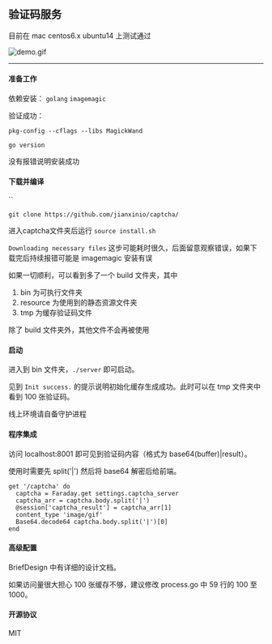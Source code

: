 ## 验证码服务

目前在 mac centos6.x ubuntu14 上测试通过

![demo.gif](https://raw.githubusercontent.com/jianxinio/captcha/master/src/open.jianxin.io/tmp/demo.gif)

- - -

#### 准备工作

依赖安装： `golang` `imagemagic`

验证成功：

`pkg-config --cflags --libs MagickWand`

`go version`

没有报错说明安装成功

#### 下载并编译

``

`git clone https://github.com/jianxinio/captcha/`

进入captcha文件夹后运行 `source install.sh`

`Downloading necessary files` 这步可能耗时很久，后面留意观察错误，如果下载完后持续报错可能是 imagemagic 安装有误

如果一切顺利，可以看到多了一个 build 文件夹，其中

1. bin 为可执行文件夹
2. resource 为使用到的静态资源文件夹
3. tmp 为缓存验证码文件

除了 build 文件夹外，其他文件不会再被使用

#### 启动

进入到 bin 文件夹，`./server` 即可启动。

见到 `Init success.` 的提示说明初始化缓存生成成功。此时可以在 tmp 文件夹中看到 100 张验证码。

线上环境请自备守护进程

#### 程序集成

访问 localhost:8001 即可见到验证码内容（格式为 base64(buffer)|result）。

使用时需要先 split('|') 然后将 base64 解密后给前端。

	get '/captcha' do
	  captcha = Faraday.get settings.captcha_server
	  captcha_arr = captcha.body.split('|')
	  @session['captcha_result'] = captcha_arr[1]
	  content_type 'image/gif'
	  Base64.decode64 captcha.body.split('|')[0]
	end

#### 高级配置

BriefDesign 中有详细的设计文档。

如果访问量很大担心 100 张缓存不够，建议修改 process.go 中 59 行的 100 至 1000。

#### 开源协议

MIT